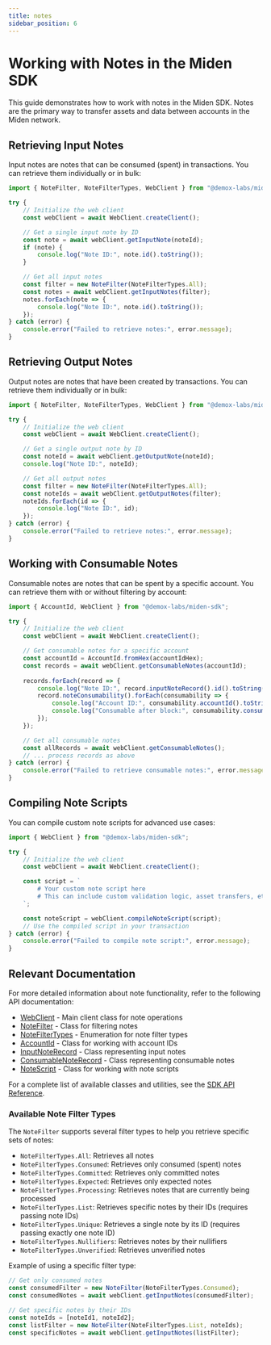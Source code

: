 ```yaml
---
title: notes
sidebar_position: 6
---
```


# Working with Notes in the Miden SDK

This guide demonstrates how to work with notes in the Miden SDK. Notes are the primary way to transfer assets and data between accounts in the Miden network.

## Retrieving Input Notes

Input notes are notes that can be consumed (spent) in transactions. You can retrieve them individually or in bulk:

```typescript
import { NoteFilter, NoteFilterTypes, WebClient } from "@demox-labs/miden-sdk";

try {
    // Initialize the web client
    const webClient = await WebClient.createClient();

    // Get a single input note by ID
    const note = await webClient.getInputNote(noteId);
    if (note) {
        console.log("Note ID:", note.id().toString());
    }

    // Get all input notes
    const filter = new NoteFilter(NoteFilterTypes.All);
    const notes = await webClient.getInputNotes(filter);
    notes.forEach(note => {
        console.log("Note ID:", note.id().toString());
    });
} catch (error) {
    console.error("Failed to retrieve notes:", error.message);
}
```

## Retrieving Output Notes

Output notes are notes that have been created by transactions. You can retrieve them individually or in bulk:

```typescript
import { NoteFilter, NoteFilterTypes, WebClient } from "@demox-labs/miden-sdk";

try {
    // Initialize the web client
    const webClient = await WebClient.createClient();

    // Get a single output note by ID
    const noteId = await webClient.getOutputNote(noteId);
    console.log("Note ID:", noteId);

    // Get all output notes
    const filter = new NoteFilter(NoteFilterTypes.All);
    const noteIds = await webClient.getOutputNotes(filter);
    noteIds.forEach(id => {
        console.log("Note ID:", id);
    });
} catch (error) {
    console.error("Failed to retrieve notes:", error.message);
}
```

## Working with Consumable Notes

Consumable notes are notes that can be spent by a specific account. You can retrieve them with or without filtering by account:

```typescript
import { AccountId, WebClient } from "@demox-labs/miden-sdk";

try {
    // Initialize the web client
    const webClient = await WebClient.createClient();

    // Get consumable notes for a specific account
    const accountId = AccountId.fromHex(accountIdHex);
    const records = await webClient.getConsumableNotes(accountId);
    
    records.forEach(record => {
        console.log("Note ID:", record.inputNoteRecord().id().toString());
        record.noteConsumability().forEach(consumability => {
            console.log("Account ID:", consumability.accountId().toString());
            console.log("Consumable after block:", consumability.consumableAfterBlock());
        });
    });

    // Get all consumable notes
    const allRecords = await webClient.getConsumableNotes();
    // ... process records as above
} catch (error) {
    console.error("Failed to retrieve consumable notes:", error.message);
}
```

## Compiling Note Scripts

You can compile custom note scripts for advanced use cases:

```typescript
import { WebClient } from "@demox-labs/miden-sdk";

try {
    // Initialize the web client
    const webClient = await WebClient.createClient();

    const script = `
        # Your custom note script here
        # This can include custom validation logic, asset transfers, etc.
    `;

    const noteScript = webClient.compileNoteScript(script);
    // Use the compiled script in your transaction
} catch (error) {
    console.error("Failed to compile note script:", error.message);
}
```

## Relevant Documentation

For more detailed information about note functionality, refer to the following API documentation:

- [WebClient](../api/classes/WebClient) - Main client class for note operations
- [NoteFilter](../api/classes/NoteFilter) - Class for filtering notes
- [NoteFilterTypes](../api/enumerations/NoteFilterTypes) - Enumeration for note filter types
- [AccountId](../api/classes/AccountId) - Class for working with account IDs
- [InputNoteRecord](../api/classes/InputNoteRecord) - Class representing input notes
- [ConsumableNoteRecord](../api/classes/ConsumableNoteRecord) - Class representing consumable notes
- [NoteScript](../api/classes/NoteScript) - Class for working with note scripts

For a complete list of available classes and utilities, see the [SDK API Reference](../api/index).

### Available Note Filter Types

The `NoteFilter` supports several filter types to help you retrieve specific sets of notes:

- `NoteFilterTypes.All`: Retrieves all notes
- `NoteFilterTypes.Consumed`: Retrieves only consumed (spent) notes
- `NoteFilterTypes.Committed`: Retrieves only committed notes
- `NoteFilterTypes.Expected`: Retrieves only expected notes
- `NoteFilterTypes.Processing`: Retrieves notes that are currently being processed
- `NoteFilterTypes.List`: Retrieves specific notes by their IDs (requires passing note IDs)
- `NoteFilterTypes.Unique`: Retrieves a single note by its ID (requires passing exactly one note ID)
- `NoteFilterTypes.Nullifiers`: Retrieves notes by their nullifiers
- `NoteFilterTypes.Unverified`: Retrieves unverified notes

Example of using a specific filter type:

```typescript
// Get only consumed notes
const consumedFilter = new NoteFilter(NoteFilterTypes.Consumed);
const consumedNotes = await webClient.getInputNotes(consumedFilter);

// Get specific notes by their IDs
const noteIds = [noteId1, noteId2];
const listFilter = new NoteFilter(NoteFilterTypes.List, noteIds);
const specificNotes = await webClient.getInputNotes(listFilter);
``` 